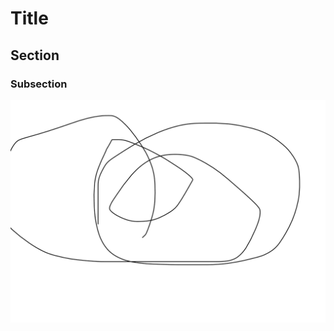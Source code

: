 # Title
## Section
### Subsection
![Image of Yaktocat](https://github.com/tup-sar/images/blob/main/image.png?raw=true)
